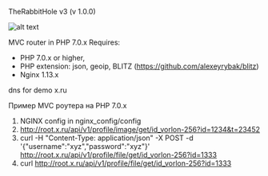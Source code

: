 TheRabbitHole v3 (v 1.0.0)

![alt text](http://www.wonderland-alice.ru/netcat_files/177_94.gif)


MVC router in PHP 7.0.x
Requires:
- PHP 7.0.x or higher, 
- PHP extension: json, geoip, BLITZ (https://github.com/alexeyrybak/blitz)
- Nginx 1.13.x

dns for demo x.ru

Пример MVC роутера  на PHP 7.0.x


1) NGINX config in nginx_config/config
2) http://root.x.ru/api/v1/profile/image/get/id_vorlon-256?id=1234&t=23452
3)  curl -H "Content-Type: application/json" -X POST -d '{"username":"xyz","password":"xyz"}'  http://root.x.ru/api/v1/profile/file/get/id_vorlon-256?id=1333
4)  curl http://root.x.ru/api/v1/profile/file/get/id_vorlon-256?id=1333

